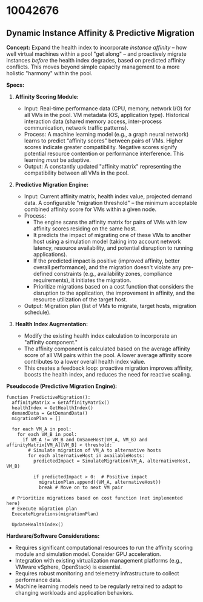# 10042676

## Dynamic Instance Affinity & Predictive Migration

**Concept:** Expand the health index to incorporate *instance affinity* – how well virtual machines within a pool "get along" – and proactively migrate instances *before* the health index degrades, based on predicted affinity conflicts. This moves beyond simple capacity management to a more holistic "harmony" within the pool.

**Specs:**

1.  **Affinity Scoring Module:**
    *   Input: Real-time performance data (CPU, memory, network I/O) for all VMs in the pool. VM metadata (OS, application type). Historical interaction data (shared memory access, inter-process communication, network traffic patterns).
    *   Process:  A machine learning model (e.g., a graph neural network) learns to predict “affinity scores” between pairs of VMs. Higher scores indicate greater compatibility. Negative scores signify potential resource contention or performance interference.  This learning *must* be adaptive.
    *   Output: A constantly updated "affinity matrix" representing the compatibility between all VMs in the pool.

2.  **Predictive Migration Engine:**
    *   Input: Current affinity matrix, health index value, projected demand data.  A configurable "migration threshold" – the minimum acceptable combined affinity score for VMs within a given node.
    *   Process: 
        *   The engine scans the affinity matrix for pairs of VMs with low affinity scores residing on the same host.
        *   It predicts the impact of migrating one of these VMs to another host using a simulation model (taking into account network latency, resource availability, and potential disruption to running applications).
        *   If the predicted impact is positive (improved affinity, better overall performance), and the migration doesn't violate any pre-defined constraints (e.g., availability zones, compliance requirements), it initiates the migration.
        *   Prioritize migrations based on a cost function that considers the disruption to the application, the improvement in affinity, and the resource utilization of the target host.
    *   Output: Migration plan (list of VMs to migrate, target hosts, migration schedule).

3.  **Health Index Augmentation:**
    *   Modify the existing health index calculation to incorporate an "affinity component." 
    *   The affinity component is calculated based on the average affinity score of all VM pairs within the pool. A lower average affinity score contributes to a lower overall health index value.
    *   This creates a feedback loop: proactive migration improves affinity, boosts the health index, and reduces the need for reactive scaling.

**Pseudocode (Predictive Migration Engine):**

```pseudocode
function PredictiveMigration():
  affinityMatrix = GetAffinityMatrix()
  healthIndex = GetHealthIndex()
  demandData = GetDemandData()
  migrationPlan = []

  for each VM_A in pool:
    for each VM_B in pool:
      if VM_A != VM_B and OnSameHost(VM_A, VM_B) and affinityMatrix[VM_A][VM_B] < threshold:
        # Simulate migration of VM_A to alternative hosts
        for each alternativeHost in availableHosts:
          predictedImpact = SimulateMigration(VM_A, alternativeHost, VM_B)

          if predictedImpact > 0:  # Positive impact
            migrationPlan.append((VM_A, alternativeHost))
            break # Move on to next VM pair

  # Prioritize migrations based on cost function (not implemented here)
  # Execute migration plan
  ExecuteMigrations(migrationPlan)

  UpdateHealthIndex()
```

**Hardware/Software Considerations:**

*   Requires significant computational resources to run the affinity scoring module and simulation model.  Consider GPU acceleration.
*   Integration with existing virtualization management platforms (e.g., VMware vSphere, OpenStack) is essential.
*   Requires robust monitoring and telemetry infrastructure to collect performance data.
*   Machine learning models need to be regularly retrained to adapt to changing workloads and application behaviors.